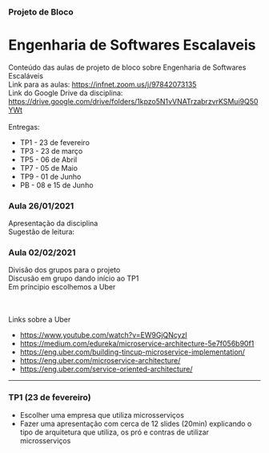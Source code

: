 ### Projeto de Bloco
# Engenharia de Softwares Escalaveis
Conteúdo das aulas de projeto de bloco sobre Engenharia de Softwares Escaláveis
<br>Link para as aulas: https://infnet.zoom.us/j/97842073135
<br>Link do Google Drive da disciplina: https://drive.google.com/drive/folders/1kpzo5N1vVNATrzabrzvrKSMui9Q50YWt
<br><br>Entregas:
* TP1	- 23 de fevereiro
* TP3	- 23 de março
* TP5	- 06 de Abril
* TP7	- 05 de Maio
* TP9	- 01 de Junho
* PB	- 08 e 15 de Junho

### Aula 26/01/2021
Apresentação da disciplina
<br>Sugestão de leitura: 

### Aula 02/02/2021
Divisão dos grupos para o projeto
<br>Discusão em grupo dando início ao TP1
<br>Em príncipio escolhemos a Uber

<br><br>Links sobre a Uber
* https://www.youtube.com/watch?v=EW9GjQNcyzI
* https://medium.com/edureka/microservice-architecture-5e7f056b90f1
* https://eng.uber.com/building-tincup-microservice-implementation/
* https://eng.uber.com/microservice-architecture/
* https://eng.uber.com/service-oriented-architecture/

---

### TP1 (23 de fevereiro)
* Escolher uma empresa que utiliza microsserviços
* Fazer uma apresentação com cerca de 12 slides (20min) explicando o tipo de arquitetura que utiliza, os pró e contras de utilizar microsserviços
